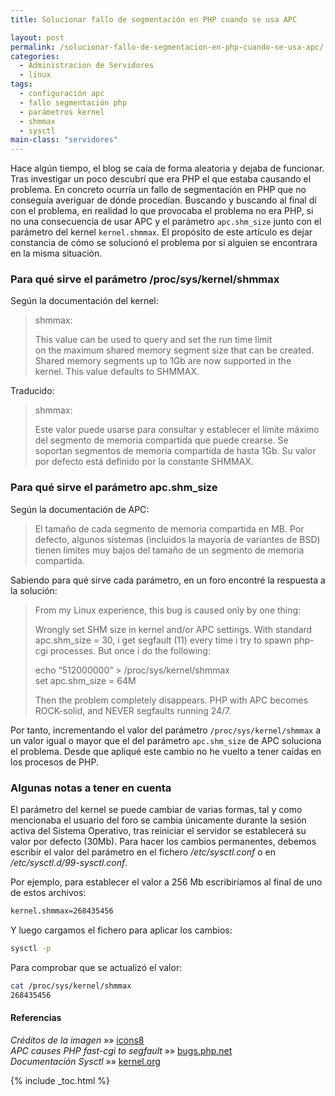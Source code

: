 ```yaml
---
title: Solucionar fallo de segmentación en PHP cuando se usa APC

layout: post
permalink: /solucionar-fallo-de-segmentacion-en-php-cuando-se-usa-apc/
categories:
  - Administracion de Servidores
  - linux
tags:
  - configuración apc
  - fallo segmentación php
  - parámetros kernel
  - shmmax
  - sysctl
main-class: "servidores"
---
```

Hace algún tiempo, el blog se caía de forma aleatoria y dejaba de funcionar. Tras investigar un poco descubrí que era PHP el que estaba causando el problema. En concreto ocurría un fallo de segmentación en PHP que no conseguía averiguar de dónde procedían. Buscando y buscando al final dí con el problema, en realidad lo que provocaba el problema no era PHP, si no una consecuencia de usar APC y el parámetro `apc.shm_size` junto con el parámetro del kernel `kernel.shmmax`. El propósito de este artículo es dejar constancia de cómo se solucionó el problema por si alguien se encontrara en la misma situación.

<!--ad-->

### Para qué sirve el parámetro /proc/sys/kernel/shmmax

Según la documentación del kernel:

> shmmax:
>
> This value can be used to query and set the run time limit  
> on the maximum shared memory segment size that can be created.  
> Shared memory segments up to 1Gb are now supported in the  
> kernel. This value defaults to SHMMAX.

Traducido:

> shmmax:
>
> Este valor puede usarse para consultar y establecer el límite máximo del segmento de memoria compartida que puede crearse. Se soportan segmentos de memoria compartida de hasta 1Gb. Su valor por defecto está definido por la constante SHMMAX.

### Para qué sirve el parámetro apc.shm_size

Según la documentación de APC:

> El tamaño de cada segmento de memoria compartida en MB. Por defecto, algunos sistemas (incluidos la mayoría de variantes de BSD) tienen límites muy bajos del tamaño de un segmento de memoria compartida.

Sabiendo para qué sirve cada parámetro, en un foro encontré la respuesta a la solución:

> From my Linux experience, this bug is caused only by one thing:
>
> Wrongly set SHM size in kernel and/or APC settings. With standard apc.shm_size = 30, i get segfault (11) every time i try to spawn php-cgi processes. But once i do the following:
>
> echo &#8220;512000000&#8221; > /proc/sys/kernel/shmmax  
> set apc.shm_size = 64M
>
> Then the problem completely disappears. PHP with APC becomes ROCK-solid, and NEVER segfaults running 24/7.

Por tanto, incrementando el valor del parámetro `/proc/sys/kernel/shmmax` a un valor igual o mayor que el del parámetro `apc.shm_size` de APC soluciona el problema. Desde que apliqué este cambio no he vuelto a tener caídas en los procesos de PHP.

### Algunas notas a tener en cuenta

El parámetro del kernel se puede cambiar de varias formas, tal y como mencionaba el usuario del foro se cambia únicamente durante la sesión activa del Sistema Operativo, tras reiniciar el servidor se establecerá su valor por defecto (30Mb). Para hacer los cambios permanentes, debemos escribir el valor del parámetro en el fichero */etc/sysctl.conf* o en */etc/sysctl.d/99-sysctl.conf*.

Por ejemplo, para establecer el valor a 256 Mb escribiríamos al final de uno de estos archivos:

```bash
kernel.shmmax=268435456

```

Y luego cargamos el fichero para aplicar los cambios:

```bash
sysctl -p

```

Para comprobar que se actualizó el valor:

```bash
cat /proc/sys/kernel/shmmax
268435456

```

#### Referencias

*Créditos de la imagen* »» <a href="http://icons8.com/" target="_blank">icons8</a>  
*APC causes PHP fast-cgi to segfault* »» <a href="https://bugs.php.net/bug.php?id=56894" target="_blank">bugs.php.net</a>  
*Documentación Sysctl* »» <a href="https://www.kernel.org/doc/Documentation/sysctl/kernel.txt" target="_blank">kernel.org</a>



{% include _toc.html %}
